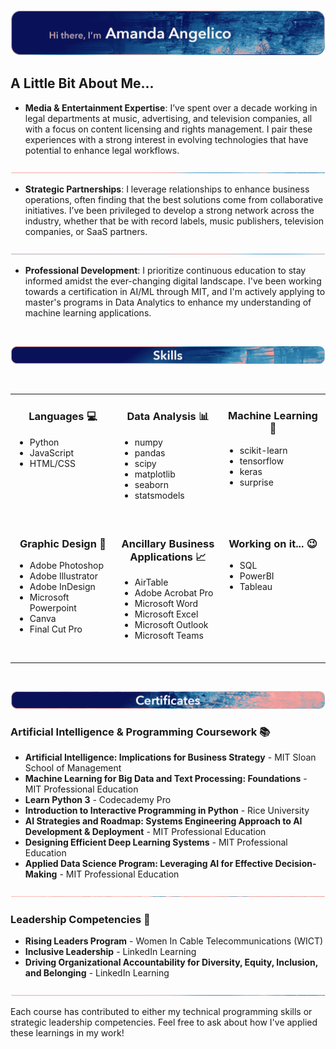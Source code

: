 [![GitHub Banner Heading](/images/Github_Banner_Heading.png)](https://www.linkedin.com/in/amanda-angelico)

## A Little Bit About Me...

- **Media & Entertainment Expertise**: I’ve spent over a decade working in legal departments at music, advertising, and television companies, all with a focus on content licensing and rights management.  I pair these experiences with a strong interest in evolving technologies that have potential to enhance legal workflows. 

![Themed Line](/images/Line_1.png)

- **Strategic Partnerships**: I leverage relationships to enhance business operations, often finding that the best solutions come from collaborative initiatives.  I’ve been privileged to develop a strong network across the industry, whether that be with record labels, music publishers, television companies, or SaaS partners.

![Themed Line](/images/Line_2.png)

- **Professional Development**: I prioritize continuous education to stay informed amidst the ever-changing digital landscape. I've been working towards a certification in AI/ML through MIT, and I'm actively applying to master's programs in Data Analytics to enhance my understanding of machine learning applications.


<br>

![Skills Banner](/images/Github_Banner_Skills.png)

<br>
  
<div align="center">
<table>
<tr>

<td valign="top" width="33%" align="left">

<h3 align="center">Languages 💻</h3>
<ul>
<li>Python</li>
<li>JavaScript</li>
<li>HTML/CSS</li>
</ul>
<br>

</td>
<td valign="top" width="33%" align="left">

<h3 align="center">Data Analysis 📊</h3>
<ul>
<li>numpy</li>
<li>pandas</li>
<li>scipy</li>
<li>matplotlib</li>
<li>seaborn</li>
<li>statsmodels</li>
</ul>
<br>

</td>
<td valign="top" width="33%" align="left">

<h3 align="center">Machine Learning 🤖</h3>
<ul>
<li>scikit-learn</li>
<li>tensorflow</li>
<li>keras</li>
<li>surprise</li>
</ul>
<br>

</td>
</tr>
<tr>
<td valign="top" width="33%" align="left">

<h3 align="center">Graphic Design 🎨</h3>
<ul>
<li>Adobe Photoshop</li>
<li>Adobe Illustrator</li>
<li>Adobe InDesign</li>
<li>Microsoft Powerpoint</li>
<li>Canva</li>
<li>Final Cut Pro</li>
</ul>
<br>

</td>
<td valign="top" width="33%" align="left">

<h3 align="center">Ancillary Business Applications 📈</h3>
<ul>
<li>AirTable</li>
<li>Adobe Acrobat Pro</li>
<li>Microsoft Word</li>
<li>Microsoft Excel</li>
<li>Microsoft Outlook</li>
<li>Microsoft Teams</li>
</ul>
<br>

</td>
<td valign="top" width="33%" align="left">

<h3 align="center">Working on it... 😉</h3>
<ul>
<li>SQL</li>
<li>PowerBI</li>
<li>Tableau</li>
</ul>
<br>

</td>
</tr>
</table>
</div>

<br>

![Certificates Banner](/images/Github_Banner_Certificates.png)

### Artificial Intelligence & Programming Coursework 📚
* **Artificial Intelligence: Implications for Business Strategy** - MIT Sloan School of Management
* **Machine Learning for Big Data and Text Processing: Foundations** - MIT Professional Education
* **Learn Python 3** - Codecademy Pro
* **Introduction to Interactive Programming in Python** - Rice University
* **AI Strategies and Roadmap: Systems Engineering Approach to AI Development & Deployment** - MIT Professional Education
* **Designing Efficient Deep Learning Systems** - MIT Professional Education
* **Applied Data Science Program: Leveraging AI for Effective Decision-Making** - MIT Professional Education

![Themed Line](/images/Line_3.png)

### Leadership Competencies 🌟 
* **Rising Leaders Program** - Women In Cable Telecommunications (WICT)
* **Inclusive Leadership** - LinkedIn Learning
* **Driving Organizational Accountability for Diversity, Equity, Inclusion, and Belonging** - LinkedIn Learning

![Themed Line](/images/Line_1.png)

Each course has contributed to either my technical programming skills or strategic leadership competencies. Feel free to ask about how I've applied these learnings in my work!
